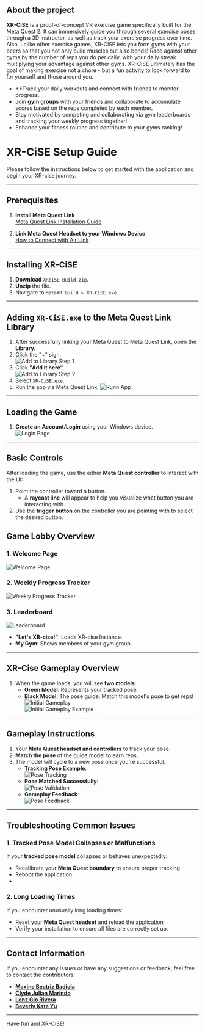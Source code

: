 ## About the project

**XR-CiSE** is a proof-of-concept VR exercise game specifically built for the Meta Quest 2. It can immersively guide you through several exercise poses through a 3D instructor, as well as track your exercise progress over time. Also, unlike other exercise games, XR-CiSE lets you form gyms with your peers so that you not only build muscles but also bonds! Race against other gyms by the number of reps you do per daily, with your daily streak multiplying your advantage against other gyms. XR-CiSE ultimately has the goal of making exercise not a chore - but a fun activity to look forward to for yourself and those around you. 

- **Track your daily workouts and connect with friends to monitor progress.  
- Join **gym groups** with your friends and collaborate to accumulate scores based on the reps completed by each member.  
- Stay motivated by competing and collaborating via gym leaderboards and tracking your weekly progress together!  
- Enhance your fitness routine and contribute to your gyms ranking!


# XR-CiSE Setup Guide

Please follow the instructions below to get started with the application and begin your XR-cise journey.

---

## Prerequisites

1. **Install Meta Quest Link**  
   [Meta Quest Link Installation Guide](https://www.meta.com/help/quest/articles/headsets-and-accessories/oculus-rift-s/install-app-for-link/)

2. **Link Meta Quest Headset to your Windows Device**  
   [How to Connect with Air Link](https://www.meta.com/help/quest/articles/headsets-and-accessories/oculus-link/connect-with-air-link/)

---

## Installing XR-CiSE

1. **Download** `XRciSE Build.zip`.  
2. **Unzip** the file.  
3. Navigate to `MetaXR Build > XR-CiSE.exe`.

---

## Adding `XR-CiSE.exe` to the Meta Quest Link Library

1. After successfully linking your Meta Quest to Meta Quest Link, open the **Library**.  
2. Click the "+" sign.  
   ![Add to Library Step 1](Images/metaquestlink-addtolib.png)  
3. Click **"Add it here"**.  
   ![Add to Library Step 2](Images/metaquestlink-addtolib2.png)  
4. Select `XR-CiSE.exe`.  
5. Run the app via Meta Quest Link.
   ![Runn App](Images/metaquestlink-apps.png)  
---

## Loading the Game

1. **Create an Account/Login** using your Windows device.  
   ![Login Page](Images/login.png)  

---
## Basic Controls

After loading the game, use the either **Meta Quest controller** to interact with the UI:  

1. Point the controller toward a button.  
   - A **raycast line** will appear to help you visualize what button you are interacting with.
2. Use the **trigger button** on the controller you are pointing with to select the desired button.  

## Game Lobby Overview

### 1. **Welcome Page**  
   ![Welcome Page](Images/welcome-page.png)  

### 2. **Weekly Progress Tracker**  
   ![Weekly Progress Tracker](Images/weekly-progress.png)  

### 3. **Leaderboard**  
   ![Leaderboard](Images/leaderboard.png)  
   - **"Let's XR-cise!"**: Loads XR-cise Instance.  
   - **My Gym**: Shows members of your gym group.  

---

## XR-Cise Gameplay Overview

1. When the game loads, you will see **two models**:  
   - **Green Model**: Represents your tracked pose.  
   - **Black Model**: The pose guide. Match this model's pose to get reps!  
   ![Initial Gameplay](Images/gameplay-initial.png)  
   ![Initial Gameplay Example](Images/gameplay-initial2.png)  

---

## Gameplay Instructions

1. Your **Meta Quest headset and controllers** to track your pose.  
2. **Match the pose** of the guide model to earn reps.  
3. The model will cycle to a new pose once you're successful.  
   - **Tracking Pose Example**:  
     ![Pose Tracking](Images/gameplay-tracking.png)  
   - **Pose Matched Successfully**:  
     ![Pose Validation](Images/gameplay-valid.png)  
   - **Gameplay Feedback**:  
     ![Pose Feedback](Images/gameplay-feedback.png)  

---
## Troubleshooting Common Issues

### 1. Tracked Pose Model Collapses or Malfunctions  
If your **tracked pose model** collapses or behaves unexpectedly:  
- Recalibrate your **Meta Quest boundary** to ensure proper tracking.
- Reboot the application
- 
### 2. Long Loading Times  
If you encounter unusually long loading times:  
- Reset your **Meta Quest headset** and reload the application
- Verify your installation to ensure all files are correctly set up.  

---
## Contact Information

If you encounter any issues or have any suggestions or feedback, feel free to contact the contributors:

- **[Maxine Beatriz Badiola](mailto:maxine_badiola@dlsu.edu.ph)**  
- **[Clyde Julian Marindo](mailto:clyde_marindo@dlsu.edu.ph)**  
- **[Lenz Gio Rivera](mailto:lenz_gio_rivera@dlsu.edu.ph)**  
- **[Beverly Kate Yu](mailto:beverly_kate_yu@dlsu.edu.ph)**  
---
Have fun and XR-CiSE!
